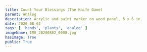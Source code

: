 ```yaml
---
title: Count Your Blessings (The Knife Game)
parent: Analog
description: Acrylic and paint marker on wood panel, 6 x 6 in.
date: 2020-08-02
tags: [ 'hands', 'plants', 'analog' ]
imageName: IMG_20200802_0008.jpg
hasImage: True
public: True
---
```

